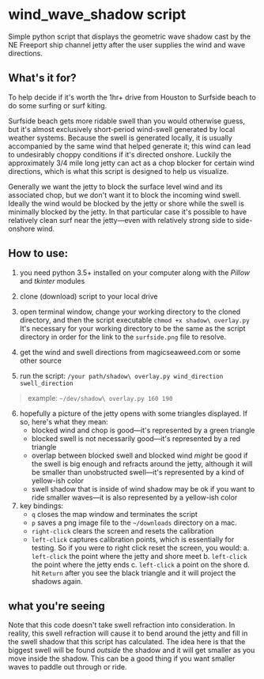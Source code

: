 # wind_wave_shadow script

Simple python script that displays the geometric wave shadow cast by the NE Freeport ship channel jetty after the user supplies the wind and wave directions. 

## What's it for?

To help decide if it's worth the 1hr+ drive from Houston to Surfside beach to do some surfing or surf kiting.

Surfside beach gets more ridable swell than you would otherwise guess, but it's almost exclusively short-period wind-swell generated by local weather systems. Because the swell is generated locally, it is usually accompanied by the same wind that helped generate it; this wind can lead to undesirably choppy conditions if it's directed onshore. Luckily the approximately 3/4 mile long jetty can act as a chop blocker for certain wind directions, which is what this script is designed to help us visualize.

Generally we want the jetty to block the surface level wind and its associated chop, but we don't want it to block the incoming wind swell. Ideally the wind would be blocked by the jetty or shore while the swell is minimally blocked by the jetty. In that particular case it's possible to have relatively clean surf near the jetty—even with relatively strong side to side-onshore wind.

## How to use:

1. you need python 3.5+ installed on your computer along with the _Pillow_ and _tkinter_ modules

2. clone (download) script to your local drive

3. open terminal window, change your working directory to the cloned directory, and then the script executable `chmod +x shadow\ overlay.py` It's necessary for your working directory to be the same as the script directory in order for the link to the `surfside.png` file to resolve.

4. get the wind and swell directions from magicseaweed.com or some other source

5. run the script: `/your path/shadow\ overlay.py wind_direction swell_direction`
> example: `~/dev/shadow\ overlay.py 160 190`

6. hopefully a picture of the jetty opens with some triangles displayed. If so, here's what they mean:
    * blocked wind and chop is good—it's represented by a green triangle
    * blocked swell is not necessarily good—it's represented by a red triangle
    * overlap between blocked swell and blocked wind _might_ be good if the swell is big enough and refracts around the jetty, although it will be smaller than unobstructed swell—it's represented by a kind of yellow-ish color
    * swell shadow that is inside of wind shadow may be ok if you want to ride smaller waves—it is also represented by a yellow-ish color
7. key bindings:
    * `q` closes the map window and terminates the script
    * `p` saves a png image file to the `~/downloads` directory on a mac.
    * `right-click` clears the screen and resets the calibration
    * `left-click` captures calibration points, which is essentially for testing. So if you were to right click reset the screen, you would:
        a. `left-click` the point where the jetty and shore meet
        b. `left-click` the point where the jetty ends
        c. `left-click` a point on the shore
        d. hit `Return` after you see the black triangle and it will project the shadows again.

## what you're seeing

Note that this code doesn't take swell refraction into consideration. In reality, this swell refraction will cause it to bend around the jetty and fill in the swell shadow that this script has calculated. The idea here is that the biggest swell will be found _outside_ the shadow and it will get smaller as you move inside the shadow. This can be a good thing if you want smaller waves to paddle out through or ride.
